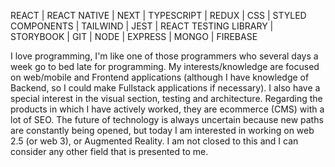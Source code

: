 REACT | REACT NATIVE | NEXT | TYPESCRIPT | REDUX | CSS | STYLED COMPONENTS | TAILWIND | JEST | REACT TESTING LIBRARY | STORYBOOK | GIT | NODE | EXPRESS | MONGO | FIREBASE

I love programming, I'm like one of those programmers who several days a week go to bed late for programming. My interests/knowledge are focused on web/mobile and Frontend applications (although I have knowledge of Backend, so I could make Fullstack applications if necessary). I also have a special interest in the visual section, testing and architecture.
Regarding the products in which I have actively worked, they are ecommerce (CMS) with a lot of SEO.
The future of technology is always uncertain because new paths are constantly being opened, but today I am interested in working on web 2.5 (or web 3), or Augmented Reality. I am not closed to this and I can consider any other field that is presented to me.
